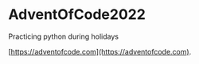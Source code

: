 # AdventOfCode2022
Practicing python during holidays

[https://adventofcode.com](https://adventofcode.com).
